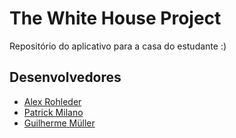 # The White House Project
Repositório do aplicativo para a casa do estudante :)

## Desenvolvedores
- [Alex Rohleder](https://www.github.com/alexrohleder96)
- [Patrick Milano](https://www.github.com/patrickmilano)
- [Guilherme Müller](https://github.com/guimulu)
